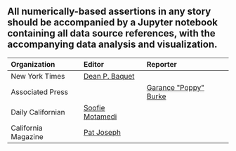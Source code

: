 ## All numerically-based assertions in any story should be accompanied by a Jupyter notebook containing all data source references, with the accompanying data analysis and visualization.

Organization | Editor | Reporter
 :--- | :--- | :---
New York Times  | [Dean P. Baquet](https://en.wikipedia.org/wiki/Dean_Baquet) |
Associated Press | |[Garance "Poppy" Burke](https://blog.ap.org/announcements/ap-wins-rfk-award-for-immigration-coverage)
Daily Californian  | [Soofie Motamedi](https://www.dailycal.org/2019/04/17/the-daily-californian-elects-soofie-motamedi-as-editor-in-chief-for-2019-20/)  |
California Magazine  | [Pat Joseph](https://alumni.berkeley.edu/about-us) |  
